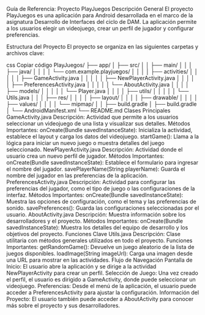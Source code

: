 Guía de Referencia: Proyecto PlayJuegos
Descripción General
El proyecto PlayJuegos es una aplicación para Android desarrollada en el marco de la asignatura Desarrollo de Interfaces del ciclo de DAM. La aplicación permite a los usuarios elegir un videojuego, crear un perfil de jugador y configurar preferencias.

Estructura del Proyecto
El proyecto se organiza en las siguientes carpetas y archivos clave:

css
Copiar código
PlayJuegos/
├── app/
│   ├── src/
│   │   ├── main/
│   │   │   ├── java/
│   │   │   │   └── com.example.playjuegos/
│   │   │   │       ├── activities/
│   │   │   │       │   ├── GameActivity.java
│   │   │   │       │   ├── NewPlayerActivity.java
│   │   │   │       │   ├── PreferencesActivity.java
│   │   │   │       │   └── AboutActivity.java
│   │   │   │       ├── models/
│   │   │   │       │   └── Player.java
│   │   │   │       ├── utils/
│   │   │   │       │   └── Utils.java
│   │   │   ├── res/
│   │   │   │   ├── layout/
│   │   │   │   ├── drawable/
│   │   │   │   ├── values/
│   │   │   │   └── mipmap/
│   │   ├── build.gradle
│   ├── build.gradle
│   └── AndroidManifest.xml
└── README.md
Clases Principales
GameActivity.java
Descripción: Actividad que permite a los usuarios seleccionar un videojuego de una lista y visualizar sus detalles.
Métodos Importantes:
onCreate(Bundle savedInstanceState): Inicializa la actividad, establece el layout y carga los datos del videojuego.
startGame(): Llama a la lógica para iniciar un nuevo juego o muestra detalles del juego seleccionado.
NewPlayerActivity.java
Descripción: Actividad donde el usuario crea un nuevo perfil de jugador.
Métodos Importantes:
onCreate(Bundle savedInstanceState): Establece el formulario para ingresar el nombre del jugador.
savePlayerName(String playerName): Guarda el nombre del jugador en las preferencias de la aplicación.
PreferencesActivity.java
Descripción: Actividad para configurar las preferencias del jugador, como el tipo de juego o las configuraciones de la interfaz.
Métodos Importantes:
onCreate(Bundle savedInstanceState): Muestra las opciones de configuración, como el tema y las preferencias de sonido.
savePreferences(): Guarda las configuraciones seleccionadas por el usuario.
AboutActivity.java
Descripción: Muestra información sobre los desarrolladores y el proyecto.
Métodos Importantes:
onCreate(Bundle savedInstanceState): Muestra los detalles del equipo de desarrollo y los objetivos del proyecto.
Funciones Clave
Utils.java
Descripción: Clase utilitaria con métodos generales utilizados en todo el proyecto.
Funciones Importantes:
getRandomGame(): Devuelve un juego aleatorio de la lista de juegos disponibles.
loadImage(String imageUrl): Carga una imagen desde una URL para mostrar en las actividades.
Flujo de Navegación
Pantalla de Inicio: El usuario abre la aplicación y se dirige a la actividad NewPlayerActivity para crear un perfil.
Selección de Juego: Una vez creado el perfil, el usuario es dirigido a GameActivity, donde puede seleccionar un videojuego.
Preferencias: Desde el menú de la aplicación, el usuario puede acceder a PreferencesActivity para ajustar la configuración.
Información del Proyecto: El usuario también puede acceder a AboutActivity para conocer más sobre el proyecto y sus desarrolladores.
